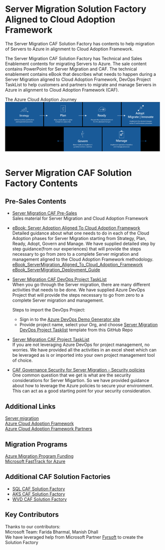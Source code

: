 # Server Migration Solution Factory Aligned to Cloud Adoption Framework # 
The Server Migration CAF Solution Factory has contents to help migration of Servers to Azure in alignment to Cloud Adoption Framework. 

The Server Migration CAF Solution Factory has Technical and Sales Enablement contents for migrating Servers to Azure. The sale content contains PowerPoint for Server Migration and CAF. The technical enablement contains eBook that describes what needs to happen during a Server Migration aligned to Cloud Adoption Framework, DevOps Project TaskList to help customers and partners to migrate and manage Servers in Azure in alignment to Cloud Adoption Framework (CAF).  

 The Azure Cloud Adoption Journey
 ![CAF](CAF.png)

# Server Migration CAF Solution Factory Contents

## Pre-Sales Contents    
 * [Server Migration CAF Pre-Sales](/SalesEnablement/)   
   Sales material for Server Migration and Cloud Adoption Framework

* [eBook: Server Adoption Aligned To Cloud Adoption Framework](/TechnicalEnablement)  
   Detailed guidance about what one needs to do in each of the Cloud Adoption phases for Server Migration starting from Strategy, Plan, Ready, Adopt, Govern and Manage. We have supplied detailed step by step guidance(from our experiences) that will provide the steps necessary to go from zero to a complete Server migration and management aligned to the Cloud Adoption Framework methodology.
    [eBook_ServerMigration_Aligned_To_Cloud_Adoption_Framework](/TechnicalEnablement/1_eBook_ServerMigration_Aligned_To_Cloud_Adoption_Framework.docx)  
    [eBook_ServerMigration_Deployment_Guide](/TechnicalEnablement/2_eBook_ServerMigration_Deployment_Guide.docx)  
    

*  [Server Migration CAF DevOps Project TaskList](/TechnicalEnablement/ServerMigration_CAF_DevOps_ProjectTaskList.zip)  
    When you go through the Server migration, there are many different activities that needs to be done. We have supplied Azure DevOps Project that will provide the steps necessary to go from zero to a complete Server migration and management. 

    Steps to import the DevOps Project:   
    * Sign in to the [Azure DevOps Demo Generator site](https://azuredevopsdemogenerator.azurewebsites.net/)    
    * Provide project name, select your Org, and choose [Server Migration DevOps Project Tasklist](/TechnicalEnablement/ServerMigration_CAF_DevOps_ProjectTaskList.zip) template from this GitHub Repo 

*  [Server Migration CAF Project TaskList](/TechnicalEnablement/ServerMigration_CAF_Project_TaskList.xlsx)  
   If you are not leveraging Azure DevOps for project management, no worries. We have provided all the activities in an excel sheet which can be leveraged as is or imported into your own project management tool of choice.  

*  [CAF Governance Security for Server Migration - Security policies](/TechnicalEnablement/ServerMigrationSecurityPolicyGuidance)  
   One common question that we get is what are the security considerations for Server Migartion. So we have provided guidance about how to leverage the Azure policies to secure your environment. This can act as a good starting point for your security consideration.   


## Additional Links
 [Server migration](https://docs.microsoft.com/en-us/azure/migrate/)  
 [Azure Cloud Adoption Framework](https://www.microsoft.com/azure/partners/b/enable/cloud-adoption-framework)  
 [Azure Cloud Adoption Framework Partners](https://www.microsoft.com/azure/partners/adopt?filters=all)  

## Migration Programs  
 [Azure Migration Program Funding](https://azure.microsoft.com/en-us/migration/migration-program)   
 [Microsoft FastTrack for Azure](https://azure.microsoft.com/en-us/programs/azure-fasttrack)  

 ## Additional CAF Solution Factories
 * [SQL CAF Solution Factory](https://github.com/Azure/SQL_CAF_SolutionFactory)
 * [AKS CAF Solution Factory](https://github.com/Azure/AKS_CAF_SolutionFactory)
 * [WVD CAF Solution Factory](https://github.com/Azure/CAF_WVD_SolutionFactory)

## Key Contributors  
Thanks to our contributors:  
Microsoft Team: Farida Bharmal, Manish Dhall    
We have leveraged help from Microsoft Partner [Fyrsoft](https://www.fyrsoft.com/) to create the Solution Factory   
